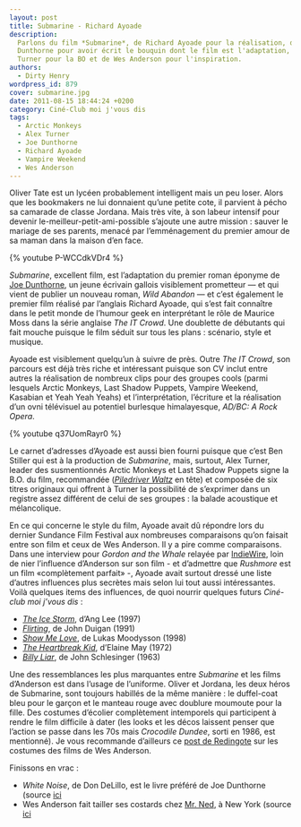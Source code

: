 ```yaml
---
layout: post
title: Submarine - Richard Ayoade
description:
  Parlons du film *Submarine*, de Richard Ayoade pour la réalisation, de Joe
  Dunthorne pour avoir écrit le bouquin dont le film est l'adaptation, d'Alex
  Turner pour la BO et de Wes Anderson pour l'inspiration.
authors:
  - Dirty Henry
wordpress_id: 879
cover: submarine.jpg
date: 2011-08-15 18:44:24 +0200
category: Ciné-Club moi j'vous dis
tags:
  - Arctic Monkeys
  - Alex Turner
  - Joe Dunthorne
  - Richard Ayoade
  - Vampire Weekend
  - Wes Anderson
---
```


Oliver Tate est un lycéen probablement intelligent mais un peu loser. Alors que
les bookmakers ne lui donnaient qu’une petite cote, il parvient à pécho sa
camarade de classe Jordana. Mais très vite, à son labeur intensif pour devenir
le-meilleur-petit-ami-possible s’ajoute une autre mission : sauver le mariage de
ses parents, menacé par l’emménagement du premier amour de sa maman dans la
maison d’en face.

{% youtube P-WCCdkVDr4 %}

_Submarine_, excellent film, est l’adaptation du premier roman éponyme de [Joe
Dunthorne][1], un jeune écrivain gallois visiblement prometteur — et qui vient
de publier un nouveau roman, _Wild Abandon_ — et c’est également le premier film
réalisé par l’anglais Richard Ayoade, qui s’est fait connaître dans le petit
monde de l’humour geek en interprétant le rôle de Maurice Moss dans la série
anglaise _The IT Crowd_. Une doublette de débutants qui fait mouche puisque le
film séduit sur tous les plans : scénario, style et musique.

Ayoade est visiblement quelqu’un à suivre de près. Outre _The IT Crowd_, son
parcours est déjà très riche et intéressant puisque son CV inclut entre autres
la réalisation de nombreux clips pour des groupes cools (parmi lesquels Arctic
Monkeys, Last Shadow Puppets, Vampire Weekend, Kasabian et Yeah Yeah Yeahs) et
l’interprétation, l’écriture et la réalisation d’un ovni télévisuel au potentiel
burlesque himalayesque, _AD/BC: A Rock Opera_.

{% youtube q37UomRayr0 %}

Le carnet d’adresses d’Ayoade est aussi bien fourni puisque que c’est Ben
Stiller qui est à la production de _Submarine_, mais, surtout, Alex Turner,
leader des susmentionnés Arctic Monkeys et Last Shadow Puppets signe la B.O. du
film, recommandée (_[Piledriver Waltz][2]_ en tête) et composée de six titres
originaux qui offrent à Turner la possibilité de s’exprimer dans un registre
assez différent de celui de ses groupes : la balade acoustique et mélancolique.

En ce qui concerne le style du film, Ayoade avait dû répondre lors du dernier
Sundance Film Festival aux nombreuses comparaisons qu’on faisait entre son film
et ceux de Wes Anderson. Il y a pire comme comparaisons. Dans une interview pour
_Gordon and the Whale_ relayée par [IndieWire][3], loin de nier l’influence
d’Anderson sur son film - et d’admettre que _Rushmore_ est un film «complètement
parfait» -, Ayoade avait surtout dressé une liste d’autres influences plus
secrètes mais selon lui tout aussi intéressantes. Voilà quelques items des
influences, de quoi nourrir quelques futurs *Ciné-club moi j’vous dis* :

- [_The Ice Storm_](https://www.imdb.com/title/tt0119349/), d’Ang Lee (1997)
- [_Flirting_](https://www.imdb.com/title/tt0101898/), de John Duigan (1991)
- [_Show Me Love_](https://www.imdb.com/title/tt0150662/), de Lukas Moodysson
  (1998)
- [_The Heartbreak Kid_](https://www.imdb.com/title/tt0068687/), d’Elaine May
  (1972)
- [_Billy Liar_](https://www.imdb.com/title/tt0056868/), de John Schlesinger
  (1963)

Une des ressemblances les plus marquantes entre _Submarine_ et les films
d’Anderson est dans l’usage de l’uniforme. Oliver et Jordana, les deux héros de
Submarine, sont toujours habillés de la même manière : le duffel-coat bleu pour
le garçon et le manteau rouge avec doublure moumoute pour la fille. Des costumes
d’écolier complètement intemporels qui participent à rendre le film difficile à
dater (les looks et les décos laissent penser que l’action se passe dans les 70s
mais _Crocodile Dundee_, sorti en 1986, est mentionné). Je vous recommande
d’ailleurs ce [post de Redingote][4] sur les costumes des films de Wes Anderson.

Finissons en vrac :

- _White Noise_, de Don DeLillo, est le livre préféré de Joe Dunthorne (source
  [ici][5]
- Wes Anderson fait tailler ses costards chez [Mr. Ned][6], à New York (source
  [ici][7]

[1]: http://www.joedunthorne.com/
[2]: https://youtu.be/fHDGYZvvwtc
[3]:
  https://www.indiewire.com/2011/06/interview-richard-ayoade-talks-influences-of-submarine-and-his-take-on-the-double-118257/
[4]: https://redingote.fr/breves/les-costumes-des-films-de-wes-anderson
[5]:
  https://www.independent.co.uk/arts-entertainment/books/features/one-minute-joe-dunthorne-novelist-2331732.html
[6]: https://mrnednyc.com/
[7]: https://www.nytimes.com/2004/09/19/style/tmagazine/wild-wes.html
